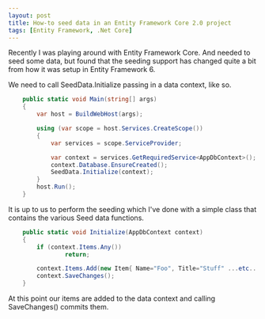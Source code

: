 ```yaml
---
layout: post
title: How-to seed data in an Entity Framework Core 2.0 project 
tags: [Entity Framework, .Net Core]
---
```


Recently I was playing around with Entity Framework Core. And needed to seed some data, but found that the seeding support has changed quite a bit from how it was setup in Entity Framework 6.

We need to call SeedData.Initialize passing in a data context, like so.

```c#
    public static void Main(string[] args)
    {
        var host = BuildWebHost(args);

        using (var scope = host.Services.CreateScope())
        {
            var services = scope.ServiceProvider;

            var context = services.GetRequiredService<AppDbContext>();
            context.Database.EnsureCreated();
            SeedData.Initialize(context);
        }
        host.Run();
    }
```

It is up to us to perform the seeding which I've done with a simple class that contains the various Seed data functions.

```c#
    public static void Initialize(AppDbContext context)
    {
        if (context.Items.Any())
                return;

        context.Items.Add(new Item{ Name="Foo", Title="Stuff" ...etc... });
        context.SaveChanges();
    }
```

At this point our items are added to the data context and calling SaveChanges() commits them.
